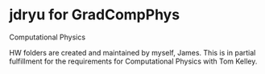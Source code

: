 # jdryu for GradCompPhys
Computational Physics

HW folders are created and maintained by myself, James.
This is in partial fulfillment for the requirements for Computational Physics with Tom Kelley.

